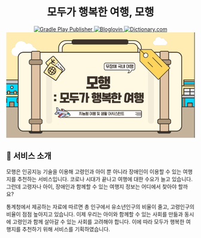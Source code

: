 # <div align="center">모두가 행복한 여행, 모행 </div>

<div align="center">
  <a href="https://moheng.life/landing" target="_blank">
    <img alt="Gradle Play Publisher" src="https://img.shields.io/badge/moheng.me-orange.svg?&style=for-the-badge&logo=Gradle Play Publisher&logoColor=white"/>
  </a>
  <a href="https://kakaotech-harmony.netlify.app/" target="_blank">
    <img alt="Bloglovin" src="https://img.shields.io/badge/tech blog-287DFA.svg?&style=for-the-badge&logo=Bloglovin&logoColor=white"/>
  </a>
  <a href="https://github.com/kakaotech-25/moheng/wiki" target="_blank">
    <img alt="Dictionary.com" src="https://img.shields.io/badge/Wiki-DA552F.svg?&style=for-the-badge&logo=Dictionary.com&logoColor=white"/>
  </a>
</div>

<div align="center">
  <img src="img.png" alt="Centered Image"/>
</div>


## 🌈 서비스 소개

모행은 인공지능 기술을 이용해 고령인과 아이 뿐 아니라 장애인이 이용할 수 있는 여행지를 추천하는 서비스입니다. 코로나 시대가 끝나고 여행에 대한 수요가 늘고 있습니다. 그런데 고령자나 아이, 장애인과 함께할 수 있는 여행지 정보는 어디에서 찾아야 할까요? 

통계청에서 제공하는 자료에 따르면 총 인구에서 유소년인구의 비율이 줄고, 고령인구의 비율이 점점 높아지고 있습니다. 이제 우리는 아이와 함께할 수 있는 사회를 만듦과 동시에 고령인과 함께 살아갈 수 있는 사회를 고려해야 합니다. 이에 따라 모두가 행복한 여행지를 추천하기 위해 서비스를 기획하였습니다.



